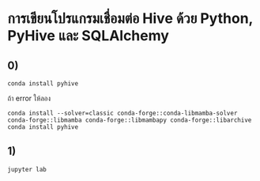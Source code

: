 # การเขียนโปรแกรมเชื่อมต่อ Hive ด้วย Python, PyHive และ SQLAlchemy

## 0)

```
conda install pyhive
```
ถ้า error ให้ลอง
```
conda install --solver=classic conda-forge::conda-libmamba-solver conda-forge::libmamba conda-forge::libmambapy conda-forge::libarchive
conda install pyhive
```

## 1)
```
jupyter lab
```
